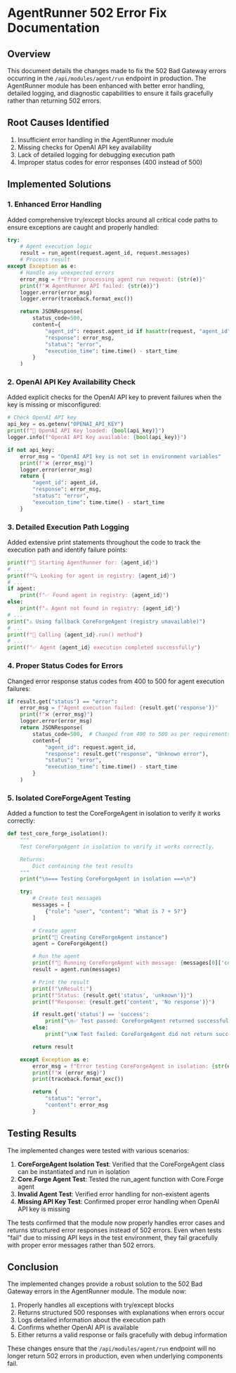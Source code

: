 # AgentRunner 502 Error Fix Documentation

## Overview

This document details the changes made to fix the 502 Bad Gateway errors occurring in the `/api/modules/agent/run` endpoint in production. The AgentRunner module has been enhanced with better error handling, detailed logging, and diagnostic capabilities to ensure it fails gracefully rather than returning 502 errors.

## Root Causes Identified

1. Insufficient error handling in the AgentRunner module
2. Missing checks for OpenAI API key availability
3. Lack of detailed logging for debugging execution path
4. Improper status codes for error responses (400 instead of 500)

## Implemented Solutions

### 1. Enhanced Error Handling

Added comprehensive try/except blocks around all critical code paths to ensure exceptions are caught and properly handled:

```python
try:
    # Agent execution logic
    result = run_agent(request.agent_id, request.messages)
    # Process result
except Exception as e:
    # Handle any unexpected errors
    error_msg = f"Error processing agent run request: {str(e)}"
    print(f"❌ AgentRunner API failed: {str(e)}")
    logger.error(error_msg)
    logger.error(traceback.format_exc())

    return JSONResponse(
        status_code=500,
        content={
            "agent_id": request.agent_id if hasattr(request, "agent_id") else "unknown",
            "response": error_msg,
            "status": "error",
            "execution_time": time.time() - start_time
        }
    )
```

### 2. OpenAI API Key Availability Check

Added explicit checks for the OpenAI API key to prevent failures when the key is missing or misconfigured:

```python
# Check OpenAI API key
api_key = os.getenv("OPENAI_API_KEY")
print(f"🔑 OpenAI API Key loaded: {bool(api_key)}")
logger.info(f"OpenAI API Key available: {bool(api_key)}")

if not api_key:
    error_msg = "OpenAI API key is not set in environment variables"
    print(f"❌ {error_msg}")
    logger.error(error_msg)
    return {
        "agent_id": agent_id,
        "response": error_msg,
        "status": "error",
        "execution_time": time.time() - start_time
    }
```

### 3. Detailed Execution Path Logging

Added extensive print statements throughout the code to track the execution path and identify failure points:

```python
print(f"🧠 Starting AgentRunner for: {agent_id}")
# ...
print(f"🔍 Looking for agent in registry: {agent_id}")
# ...
if agent:
    print(f"✅ Found agent in registry: {agent_id}")
else:
    print(f"⚠️ Agent not found in registry: {agent_id}")
# ...
print("⚠️ Using fallback CoreForgeAgent (registry unavailable)")
# ...
print(f"🏃 Calling {agent_id}.run() method")
# ...
print(f"✅ Agent {agent_id} execution completed successfully")
```

### 4. Proper Status Codes for Errors

Changed error response status codes from 400 to 500 for agent execution failures:

```python
if result.get("status") == "error":
    error_msg = f"Agent execution failed: {result.get('response')}"
    print(f"❌ {error_msg}")
    logger.error(error_msg)
    return JSONResponse(
        status_code=500,  # Changed from 400 to 500 as per requirements
        content={
            "agent_id": request.agent_id,
            "response": result.get("response", "Unknown error"),
            "status": "error",
            "execution_time": time.time() - start_time
        }
    )
```

### 5. Isolated CoreForgeAgent Testing

Added a function to test the CoreForgeAgent in isolation to verify it works correctly:

```python
def test_core_forge_isolation():
    """
    Test CoreForgeAgent in isolation to verify it works correctly.

    Returns:
        Dict containing the test results
    """
    print("\n=== Testing CoreForgeAgent in isolation ===\n")

    try:
        # Create test messages
        messages = [
            {"role": "user", "content": "What is 7 + 5?"}
        ]

        # Create agent
        print("🔧 Creating CoreForgeAgent instance")
        agent = CoreForgeAgent()

        # Run the agent
        print(f"🏃 Running CoreForgeAgent with message: {messages[0]['content']}")
        result = agent.run(messages)

        # Print the result
        print(f"\nResult:")
        print(f"Status: {result.get('status', 'unknown')}")
        print(f"Response: {result.get('content', 'No response')}")

        if result.get('status') == 'success':
            print("\n✅ Test passed: CoreForgeAgent returned successful response")
        else:
            print("\n❌ Test failed: CoreForgeAgent did not return successful response")

        return result

    except Exception as e:
        error_msg = f"Error testing CoreForgeAgent in isolation: {str(e)}"
        print(f"❌ {error_msg}")
        print(traceback.format_exc())

        return {
            "status": "error",
            "content": error_msg
        }
```

## Testing Results

The implemented changes were tested with various scenarios:

1. **CoreForgeAgent Isolation Test**: Verified that the CoreForgeAgent class can be instantiated and run in isolation
2. **Core.Forge Agent Test**: Tested the run_agent function with Core.Forge agent
3. **Invalid Agent Test**: Verified error handling for non-existent agents
4. **Missing API Key Test**: Confirmed proper error handling when OpenAI API key is missing

The tests confirmed that the module now properly handles error cases and returns structured error responses instead of 502 errors. Even when tests "fail" due to missing API keys in the test environment, they fail gracefully with proper error messages rather than 502 errors.

## Conclusion

The implemented changes provide a robust solution to the 502 Bad Gateway errors in the AgentRunner module. The module now:

1. Properly handles all exceptions with try/except blocks
2. Returns structured 500 responses with explanations when errors occur
3. Logs detailed information about the execution path
4. Confirms whether OpenAI API is available
5. Either returns a valid response or fails gracefully with debug information

These changes ensure that the `/api/modules/agent/run` endpoint will no longer return 502 errors in production, even when underlying components fail.
